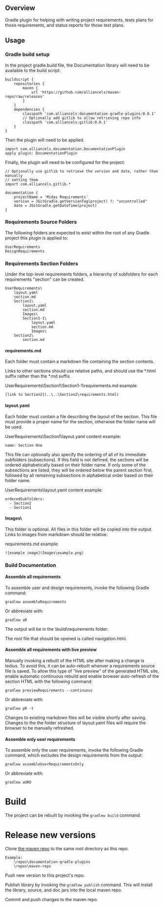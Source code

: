 ## Overview

Gradle plugin for helping with writing project requirements, tests plans for those requirements, and status reports for those test plans.

## Usage

### Gradle build setup

In the project gradle.build file, the Documentation library will need to be available to the build script:

	buildscript {
	    repositories {
	        maven {
	            url 'https://github.com/alliancels/maven-repo/raw/releases'
	        }
	    }
	    dependencies {
	        classpath 'com.alliancels:documentation-gradle-plugins:0.0.1'
	        // Optionally add gitlib to allow retrieving repo info
	        classpath 'com.alliancels:gitlib:0.0.1'
	    }
	}

Then the plugin will need to be applied.

	import com.alliancels.documentation.DocumentationPlugin
	apply plugin: DocumentationPlugin

Finally, the plugin will need to be configured for the project:

	// Optionally use gitlib to retrieve the version and date, rather than manually
	// setting them
	import com.alliancels.gitlib.*
	
	documentation {
	    projectName = 'Midas Requirements'
	    version = JGitGradle.getVersionTag(project) ?: "uncontrolled"
	    date = JGitGradle.getDateTime(project)
	}

### Requirements Source Folders

The following folders are expected to exist within the root of any Gradle project this plugin is applied to:

	UserRequirements
	DesignRequirements
	
### Requirements Section Folders

Under the top-level requirements folders, a hierarchy of subfolders for each requirements "section" can be created.

	UserRequirements\
		layout.yaml
		section.md
		Section1\
			layout.yaml
			section.md
			Images\
			Section1-1\
				layout.yaml
				section.md
				Images\
		Section2\
			section.md

#### requirements.md

Each folder must contain a markdown file containing the section contents.

Links to other sections should use relative paths, and should use the *.html suffix rather than
the *.md suffix.

UserRequirements\Section1\Section1-1\requirements.md example:

	[link to Section2](..\..\Section2\requirements.html)

#### layout.yaml

Each folder must contain a file describing the layout of the section.  This file must provide
a proper name for the section, otherwise the folder name will be used.

UserRequirements\Section1\layout.yaml content example:

	name: Section One
	
This file can optionally also specify the ordering of all of its immediate subfolders (subsections).
If this field is not defined, the sections will be ordered alphabetically based on their folder
name.  If only some of the subsections are listed, they will be ordered below the parent section first,
followed by all remaining subsections in alphabetical order based on their folder name.

UserRequirements\layout.yaml content example:

	orderedSubfolders:
	  - Section2
	  - Section1

#### Images\

This folder is optional.  All files in this folder will be copied into the output.  Links to images
from markdown should be relative.

requirements.md example:

	![example image](Images\example.png)
	
### Build Documentation

#### Assemble all requirements

To assemble user and design requirements, invoke the following Gradle command:

	gradlew assembleRequirements
	
Or abbreviate with:
	
	gradlew aR

The output will be in the <project>\build\requirements folder.

The root file that should be opened is called navigation.html.

#### Assemble all requirements with live preview

Manually invoking a rebuilt of the HTML site after making a change is tedius.  To avoid this, it can
be auto-rebuilt whenver a requirements source file is saved.  To allow this type of "live preview" of
the generated HTML site, enable automatic continuous rebuild and enable browser
auto-refresh of the section HTML with the following command:

	gradlew previewRequirements --continuous

Or abbreviate with:

	gradlew pR -t

Changes to existing markdown files will be visible shortly after saving.  Changes to the the folder
structure of layout.yaml files will require the browser to be manually refreshed.

#### Assemble only user requirements

To assemble only the user requirements, invoke the following Gradle command, which excludes the design
requirements from the output:

	gradlew assembleUserRequirementsOnly
	
Or abbreviate with:

	gradlew aURO

# Build

The project can be rebuilt by invoking the `gradlew build` command.

# Release new versions

Clone [the maven repo](https://github.com/alliancels/maven-repo) to the same root directory as this repo.

    Example:
        \repos\documentation-gradle-plugins
        \repos\maven-repo

Push new version to this project's repo.

Publish library by invoking the `gradlew publish` command.  This will install the library, source, and doc jars into the
local maven repo.

Commit and push changes to the maven repo.